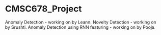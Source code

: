 # CMSC678_Project

Anomaly Detection - working on by Leann.
Novelty Detection - working on by Srushti.
Anomaly Detection using RNN featuring - working on by Pooja.
